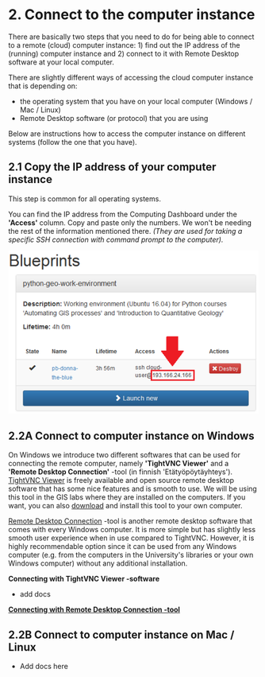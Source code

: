 # 2. Connect to the computer instance

There are basically two steps that you need to do for being able to connect to a remote (cloud) computer instance: 1) find out the 
IP address of the (running) computer instance and 2) connect to it with Remote Desktop software at your local computer. 

There are slightly different ways of accessing the cloud computer instance that is depending on:
 
 - the operating system that you have on your local computer (Windows / Mac / Linux) 
 - Remote Desktop software (or protocol) that you are using
 
Below are instructions how to access the computer instance on different systems (follow the one that you have). 

## 2.1 Copy the IP address of your computer instance

This step is common for all operating systems.
 
You can find the IP address from the Computing Dashboard under the **'Access'** column. Copy and paste only the numbers. 
We won't be needing the rest of the information mentioned there. 
*(They are used for taking a specific SSH connection with command prompt to the computer).*   

 ![Copy IP address of the computer instance](img/13_copy_access_IP_address.PNG)

## 2.2A Connect to computer instance on Windows

On Windows we introduce two different softwares that can be used for connecting the remote computer, namely **'TightVNC Viewer'** and a 
**'Remote Desktop Connection'** -tool (in finnish 'Etätyöpöytäyhteys'). [TightVNC Viewer](http://www.tightvnc.com/) is freely available 
and open source remote desktop software that has some nice features and is smooth to use. We will be using this tool in the GIS labs 
where they are installed on the computers. If you want, you can also [download](http://www.tightvnc.com/download.php) and install 
this tool to your own computer. 

[Remote Desktop Connection](https://support.microsoft.com/en-us/help/17463/windows-7-connect-to-another-computer-remote-desktop-connection) -tool is 
another remote desktop software that comes with every Windows computer. It is more simple but has slightly less smooth user experience when in use 
compared to TightVNC. However, it is highly recommendable option since it can be used from any Windows computer 
(e.g. from the computers in the University's libraries or your own Windows computer) without any additional installation.  
  
**Connecting with TightVNC Viewer -software**
    
  - add docs
  
**[Connecting with Remote Desktop Connection -tool](connect-win-rdp.md)**

## 2.2B Connect to computer instance on Mac / Linux
  
  - Add docs here 
